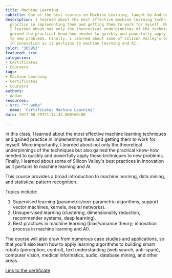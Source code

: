 ```yaml
---
title: Machine Learning
subtitle: One of the best courses on Machine Learning, taught by Andrew Ng.
description: I learned about the most effective machine learning techniques and gained
  practice in implementing them and getting them to work for myself. More importantly,
  I learned about not only the theoretical underpinnings of the techniques but also
  gained the practical know-how needed to quickly and powerfully apply these techniques
  to new problems. Finally, I learned about some of Silicon Valley's best practices
  in innovation as it pertains to machine learning and AI.
color: "365953"
featured: true
categories:
- Certificates
- Coursera
tags:
- Machine Learning
- Certificates
- Coursera
authors:
- Aadam
resources:
- src: "**.webp"
  name: 'Certificate: Machine Learning'
date: 2017-08-25T21:14:42.000+00:00

---
```

In this class, I learned about the most effective machine learning techniques and gained practice in implementing them and getting them to work for myself. More importantly, I learned about not only the theoretical underpinnings of the techniques but also gained the practical know-how needed to quickly and powerfully apply these techniques to new problems. Finally, I learned about some of Silicon Valley's best practices in innovation as it pertains to machine learning and AI.

This course provides a broad introduction to machine learning, data mining, and statistical pattern recognition.

Topics include:

1. Supervised learning (parametric/non-parametric algorithms, support vector machines, kernels, neural networks).
2. Unsupervised learning (clustering, dimensionality reduction, recommender systems, deep learning).
3. Best practices in machine learning (bias/variance theory; innovation process in machine learning and AI).

The course will also draw from numerous case studies and applications, so that you'll also learn how to apply learning algorithms to building smart robots (perception, control), text understanding (web search, anti-spam), computer vision, medical informatics, audio, database mining, and other areas.

[Link to the certificate](https://www.coursera.org/account/accomplishments/certificate/ZTT38H4J5A8S)